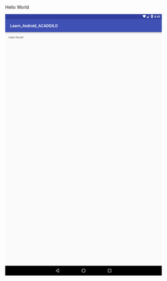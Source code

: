 Hello World

![alt tag](https://github.com/karthik-krishnaswamy17/Learn_Android_ACADGILD/blob/Assignment1.1/Hello_World.png)
